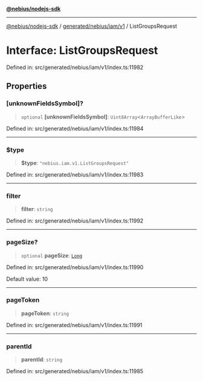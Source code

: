 [**@nebius/nodejs-sdk**](../../../../../README.md)

***

[@nebius/nodejs-sdk](../../../../../README.md) / [generated/nebius/iam/v1](../README.md) / ListGroupsRequest

# Interface: ListGroupsRequest

Defined in: src/generated/nebius/iam/v1/index.ts:11982

## Properties

### \[unknownFieldsSymbol\]?

> `optional` **\[unknownFieldsSymbol\]**: `Uint8Array`\<`ArrayBufferLike`\>

Defined in: src/generated/nebius/iam/v1/index.ts:11984

***

### $type

> **$type**: `"nebius.iam.v1.ListGroupsRequest"`

Defined in: src/generated/nebius/iam/v1/index.ts:11983

***

### filter

> **filter**: `string`

Defined in: src/generated/nebius/iam/v1/index.ts:11992

***

### pageSize?

> `optional` **pageSize**: [`Long`](../../../../../runtime/protos/core/classes/Long.md)

Defined in: src/generated/nebius/iam/v1/index.ts:11990

Default value: 10

***

### pageToken

> **pageToken**: `string`

Defined in: src/generated/nebius/iam/v1/index.ts:11991

***

### parentId

> **parentId**: `string`

Defined in: src/generated/nebius/iam/v1/index.ts:11985
